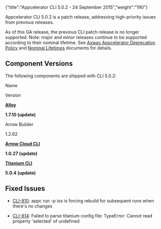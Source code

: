 {"title":"Appcelerator CLI 5.0.2 - 24 September 2015","weight":"190"} 

Appcelerator CLI 5.0.2 is a patch release, addressing high-priority issues from previous releases.

As of this GA release, the previous CLI patch release is no longer supported. Note: major and minor releases continue to be supported according to their nominal lifetime. See [Axway Appcelerator Deprecation Policy](/docs/appc/AMPLIFY_Appcelerator_Services_Overview/Axway_Appcelerator_Deprecation_Policy/) and [Nominal Lifetimes](/docs/appc/AMPLIFY_Appcelerator_Services_Overview/Axway_Appcelerator_Product_Lifecycle/#NominalLifetimes) documents for details.

## Component Versions

The following components are shipped with CLI 5.0.2:

Name

Version

**[Alloy](https://github.com/appcelerator/alloy/releases)**

**1.7.10 (update)**

Arrow Builder

1.2.62

**[Arrow Cloud CLI](/docs/appc/Axway_API_Builder/AMPLIFY_Runtime_Services/AMPLIFY_Runtime_Services_Release_Notes/)**

**1.0.27 (update)**

**[Titanium CLI](https://github.com/appcelerator/titanium/releases)**

**5.0.4 (update)**

## Fixed Issues

*   [CLI-810](https://jira.appcelerator.org/browse/CLI-810): appc run -p ios is forcing rebuild for subsequent runs when there's no changes
    
*   [CLI-814](https://jira.appcelerator.org/browse/CLI-814): Failed to parse titanium config file: TypeError: Cannot read property 'selected' of undefined